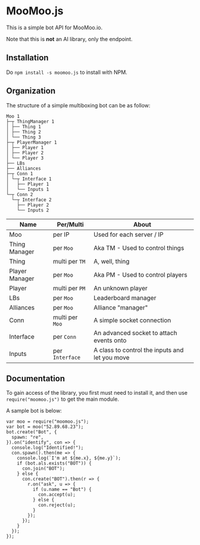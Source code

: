 # MooMoo.js

This is a simple bot API for MooMoo.io.

Note that this is **not** an AI library, only the endpoint.

## Installation

Do `npm install -s moomoo.js` to install with NPM.

## Organization

The structure of a simple multiboxing bot can be as follow:

    Moo 1
    ├─┬ ThingManager 1
    │ ├── Thing 1
    │ ├── Thing 2
    │ └── Thing 3
    ├─┬ PlayerManager 1
    │ ├── Player 1
    │ ├── Player 2
    │ └── Player 3
    ├── LBs
    ├── Alliances
    ├─┬ Conn 1
    │ └─┬ Interface 1
    │   ├── Player 1
    │   └── Inputs 1
    └─┬ Conn 2
      └─┬ Interface 2
        ├── Player 2
        └── Inputs 2

|Name|Per/Multi|About
|-|-|-
|Moo|per IP|Used for each server / IP
|Thing Manager|per `Moo`|Aka TM - Used to control things
|Thing|multi per `TM`|A, well, thing
|Player Manager|per `Moo`|Aka PM - Used to control players
|Player|multi per `PM`|An unknown player
|LBs|per `Moo`|Leaderboard manager
|Alliances|per `Moo`|Alliance "manager"
|Conn|multi per `Moo`|A simple socket connection
|Interface|per `Conn`|An advanced socket to attach events onto
|Inputs|per `Interface`|A class to control the inputs and let you move

## Documentation

To gain access of the library, you first must need to install it, and then use `require("moomoo.js")` to get the main module.

A sample bot is below:

    var moo = require("moomoo.js");
    var bot = moo("52.89.68.23");
    bot.create("Bot", {
      spawn: "re",
    }).on("identify", con => {
      console.log("Identified!");
      con.spawn().then(me => {
        console.log(`I'm at ${me.x}, ${me.y}`);
        if (bot.als.exists("BOT")) {
          con.join("BOT");
        } else {
          con.create("BOT").then(r => {
            r.on("ask", u => {
              if (u.name == "Bot") {
                con.accept(u);
              } else {
                con.reject(u);
              }
            });
          });
        }
      });
    });